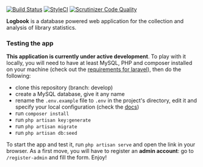 [![Build Status](https://travis-ci.org/gpaddis/logbook.svg?branch=develop)](https://travis-ci.org/gpaddis/logbook)
[![StyleCI](https://styleci.io/repos/104880175/shield?branch=develop)](https://styleci.io/repos/104880175)
[![Scrutinizer Code Quality](https://scrutinizer-ci.com/g/gpaddis/logbook/badges/quality-score.png?b=develop)](https://scrutinizer-ci.com/g/gpaddis/logbook/?branch=develop)

**Logbook** is a database powered web application for the collection and analysis of library statistics.

### Testing the app
**This application is currently under active development**. To play with it locally, you will need to have at least MySQL, PHP and composer installed on your machine (check out the [requirements for laravel](https://laravel.com/docs/5.5/installation)), then do the following:
* clone this repository (branch: develop)
* create a MySQL database, give it any name
* rename the `.env.example` file to `.env` in the project's directory, edit it and specify your local configuration (check the [docs](https://laravel.com/docs/5.5/configuration))
* run `composer install`
* run `php artisan key:generate`
* run `php artisan migrate`
* run `php artisan db:seed`

To start the app and test it, run `php artisan serve` and open the link in your browser. As a first move, you will have to register an **admin account**: go to `/register-admin` and fill the form. Enjoy!
